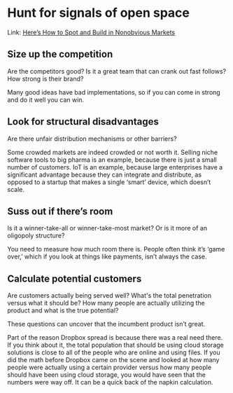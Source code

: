 # Hunt for signals of open space

Link: [Here’s How to Spot and Build in Nonobvious Markets](https://firstround.com/review/future-founders-heres-how-to-spot-and-build-in-nonobvious-markets/)


## Size up the competition

Are the competitors good? Is it a great team that can crank out fast follows? How strong is their brand? 

Many good ideas have bad implementations, so if you can come in strong and do it well you can win.


## Look for structural disadvantages

Are there unfair distribution mechanisms or other barriers? 

Some crowded markets are indeed crowded or not worth it. Selling niche software tools to big pharma is an example, because there is just a small number of customers. IoT is an example, because large enterprises have a significant advantage because they can integrate and distribute, as opposed to a startup that makes a single ‘smart’ device, which doesn’t scale.


## Suss out if there’s room

Is it a winner-take-all or winner-take-most market? Or is it more of an oligopoly structure? 

You need to measure how much room there is. People often think it’s ‘game over,’ which if you look at things like payments, isn’t always the case.


## Calculate potential customers

Are customers actually being served well? What's the total penetration versus what it should be? How many people are actually utilizing the product and what is the true potential? 

These questions can uncover that the incumbent product isn’t great. 

Part of the reason Dropbox spread is because there was a real need there. If you think about it, the total population that should be using cloud storage solutions is close to all of the people who are online and using files. If you did the math before Dropbox came on the scene and looked at how many people were actually using a certain provider versus how many people should have been using cloud storage, you would have seen that the numbers were way off. It can be a quick back of the napkin calculation.
